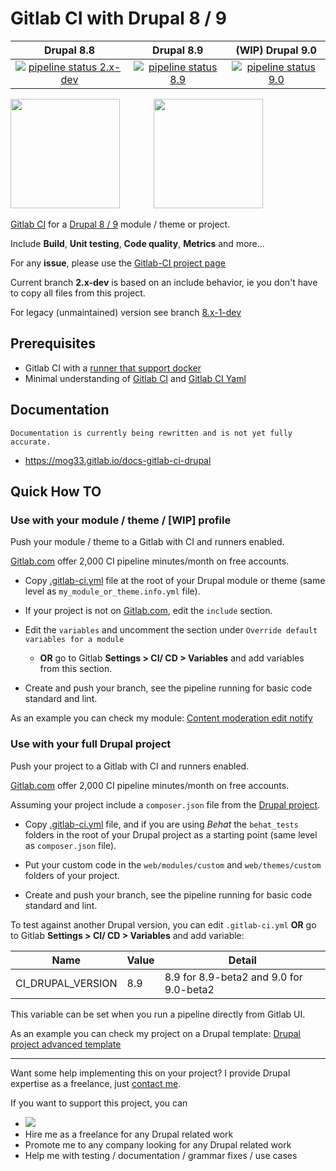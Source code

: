 # Gitlab CI with Drupal 8 / 9

Drupal 8.8 | Drupal 8.9 | (WIP) Drupal 9.0
:---:|:---:|:---:
[![pipeline status 2.x-dev](https://gitlab.com/mog33/gitlab-ci-drupal/badges/2.x-dev/pipeline.svg)](https://gitlab.com/mog33/gitlab-ci-drupal/commits/2.x-dev) | [![pipeline status 8.9](https://gitlab.com/mog33/gitlab-ci-drupal/badges/demo-8.9/pipeline.svg)](https://gitlab.com/mog33/gitlab-ci-drupal/commits/demo-8.9) | [![pipeline status 9.0](https://gitlab.com/mog33/gitlab-ci-drupal/badges/demo-9.0/pipeline.svg)](https://gitlab.com/mog33/gitlab-ci-drupal/commits/demo-9.0)

<img src="https://www.drupal.org/files/druplicon-small.png" width="175" style="margin-right:10%;">
<img src="https://about.gitlab.com/images/ci/gitlab-ci-cd-logo_2x.png" width="175">

[Gitlab CI](https://docs.gitlab.com/ee/ci/README.html) for a
[Drupal 8 / 9](https://www.drupal.org) module / theme or project.

Include **Build**,
**Unit testing**, **Code quality**, **Metrics** and more...

For any **issue**, please use the [Gitlab-CI project page](https://gitlab.com/mog33/gitlab-ci-drupal/-/issues)

Current branch **2.x-dev** is based on an include behavior, ie you don't have to copy all files from this project.

For legacy (unmaintained) version see branch [8.x-1-dev](https://gitlab.com/mog33/gitlab-ci-drupal/-/tree/8.x-1-dev)

## Prerequisites

- Gitlab CI with a [runner that support docker](https://docs.gitlab.com/runner/)
- Minimal understanding of [Gitlab CI](https://about.gitlab.com/features/gitlab-ci-cd/) and [Gitlab CI Yaml](https://docs.gitlab.com/ee/ci/yaml)

## Documentation

```
Documentation is currently being rewritten and is not yet fully accurate.
```

* https://mog33.gitlab.io/docs-gitlab-ci-drupal

## Quick How TO

### Use with your module / theme / [WIP] profile

Push your module / theme to a Gitlab with CI and runners enabled.

[Gitlab.com](https://gitlab.com) offer 2,000 CI pipeline minutes/month on free
accounts.

- Copy [.gitlab-ci.yml](https://gitlab.com/mog33/gitlab-ci-drupal/-/blob/2.x-dev/.gitlab-ci.yml) file at the root of your Drupal module or theme (same level as `my_module_or_theme.info.yml` file).

- If your project is not on [Gitlab.com](https://gitlab.com), edit the `include` section.

- Edit the `variables` and uncomment the section under `Override default variables for a module`

  - **OR** go to Gitlab **Settings > CI/ CD > Variables** and add variables from this section.

- Create and push your branch, see the pipeline running for basic code standard and lint.

As an example you can check my module:
[Content moderation edit notify](https://gitlab.com/mog33/content_moderation_edit_notify)

### Use with your full Drupal project

Push your project to a Gitlab with CI and runners enabled.

[Gitlab.com](https://gitlab.com) offer 2,000 CI pipeline minutes/month on free
accounts.

Assuming your project include a `composer.json` file from the [Drupal project](https://www.drupal.org/docs/develop/using-composer/using-composer-to-install-drupal-and-manage-dependencies).

- Copy [.gitlab-ci.yml](https://gitlab.com/mog33/gitlab-ci-drupal/-/blob/2.x-dev/.gitlab-ci.yml) file, and if you are using _Behat_ the `behat_tests` folders in
the root of your Drupal project as a starting point (same level as `composer.json` file).

- Put your custom code in the `web/modules/custom` and `web/themes/custom` folders of your project.

- Create and push your branch, see the pipeline running for basic code standard and lint.

To test against another Drupal version, you can edit `.gitlab-ci.yml` **OR** go to Gitlab **Settings > CI/ CD > Variables** and add variable:

| Name | Value | Detail |
|-|-|-|
| CI_DRUPAL_VERSION | 8.9 | 8.9 for 8.9-beta2 and 9.0 for 9.0-beta2 |

This variable can be set when you run a pipeline directly from Gitlab  UI.

As an example you can check my project on a Drupal template:
[Drupal project advanced template](https://gitlab.com/mog33/drupal-composer-advanced-template)

----

Want some help implementing this on your project? I provide Drupal expertise
as a freelance, just [contact me](https://developpeur-drupal.com/en).

If you want to support this project, you can

- [<img src="https://www.drupal.org/files/images/buy_me_a_coffee.png">](https://bit.ly/34jPKcE)
- Hire me as a freelance for any Drupal related work
- Promote me to any company looking for any Drupal related work
- Help me with testing / documentation / grammar fixes / use cases

